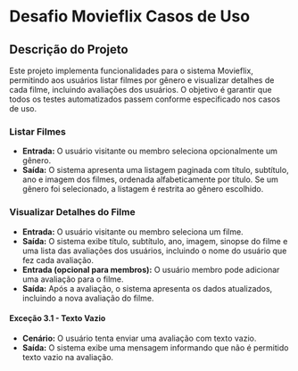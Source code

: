 # Desafio Movieflix Casos de Uso

## Descrição do Projeto

Este projeto implementa funcionalidades para o sistema Movieflix, permitindo aos usuários listar filmes por gênero e visualizar detalhes de cada filme, incluindo avaliações dos usuários. O objetivo é garantir que todos os testes automatizados passem conforme especificado nos casos de uso.

### Listar Filmes

- **Entrada:** O usuário visitante ou membro seleciona opcionalmente um gênero.
- **Saída:** O sistema apresenta uma listagem paginada com título, subtítulo, ano e imagem dos filmes, ordenada alfabeticamente por título. Se um gênero foi selecionado, a listagem é restrita ao gênero escolhido.

### Visualizar Detalhes do Filme

- **Entrada:** O usuário visitante ou membro seleciona um filme.
- **Saída:** O sistema exibe título, subtítulo, ano, imagem, sinopse do filme e uma lista das avaliações dos usuários, incluindo o nome do usuário que fez cada avaliação.
- **Entrada (opcional para membros):** O usuário membro pode adicionar uma avaliação para o filme.
- **Saída:** Após a avaliação, o sistema apresenta os dados atualizados, incluindo a nova avaliação do filme.

#### Exceção 3.1 - Texto Vazio

- **Cenário:** O usuário tenta enviar uma avaliação com texto vazio.
- **Saída:** O sistema exibe uma mensagem informando que não é permitido texto vazio na avaliação.
